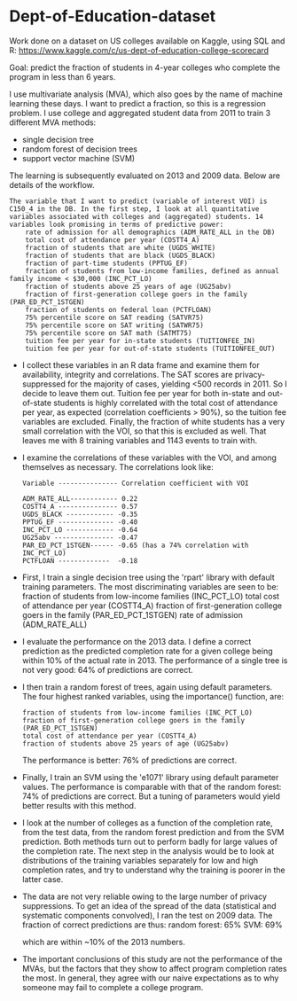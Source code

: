 # Dept-of-Education-dataset
Work done on a dataset on US colleges available on Kaggle, using SQL and R: https://www.kaggle.com/c/us-dept-of-education-college-scorecard


Goal: predict the fraction of students in 4-year colleges who complete the program in less than 6 years.

I use multivariate analysis (MVA), which also goes by the name of machine learning these days. I want to predict a fraction, so this is a regression problem. I use college and aggregated student data from 2011 to train 3 different MVA methods:

  - single decision tree
  - random forest of decision trees
  - support vector machine (SVM)

The learning is subsequently evaluated on 2013 and 2009 data. Below are details of the workflow.

    The variable that I want to predict (variable of interest VOI) is C150_4 in the DB. In the first step, I look at all quantitative variables associated with colleges and (aggregated) students. 14 variables look promising in terms of predictive power:
        rate of admission for all demographics (ADM_RATE_ALL in the DB)
        total cost of attendance per year (COSTT4_A)
        fraction of students that are white (UGDS_WHITE)
        fraction of students that are black (UGDS_BLACK)
        fraction of part-time students (PPTUG_EF)
        fraction of students from low-income families, defined as annual family income < $30,000 (INC_PCT_LO)
        fraction of students above 25 years of age (UG25abv)
        fraction of first-generation college goers in the family (PAR_ED_PCT_1STGEN)
        fraction of students on federal loan (PCTFLOAN)
        75% percentile score on SAT reading (SATVR75)
        75% percentile score on SAT writing (SATWR75)
        75% percentile score on SAT math (SATMT75)
        tuition fee per year for in-state students (TUITIONFEE_IN)
        tuition fee per year for out-of-state students (TUITIONFEE_OUT)

  - I collect these variables in an R data frame and examine them for availability, integrity and correlations. The SAT scores are privacy-suppressed for the majority of cases, yielding <500 records in 2011. So I decide to leave them out. Tuition fee per year for both in-state and out-of-state students is highly correlated with the total cost of attendance per year, as expected (correlation coefficients > 90%), so the tuition fee variables are excluded. Finally, the fraction of white students has a very small correlation with the VOI, so that this is excluded as well. That leaves me with 8 training variables and 1143 events to train with.

  - I examine the correlations of these variables with the VOI, and among themselves as necessary. The correlations look like:

        Variable --------------- Correlation coefficient with VOI

        ADM_RATE_ALL------------ 0.22
        COSTT4_A --------------- 0.57
        UGDS_BLACK ------------ -0.35
        PPTUG_EF -------------- -0.40
        INC_PCT_LO ------------ -0.64
        UG25abv --------------- -0.47
        PAR_ED_PCT_1STGEN------ -0.65 (has a 74% correlation with INC_PCT_LO)
        PCTFLOAN -------------  -0.18

  - First, I train a single decision tree using the 'rpart' library with default training parameters. The most discriminating variables are seen to be:
        fraction of students from low-income families (INC_PCT_LO)
        total cost of attendance per year (COSTT4_A)
        fraction of first-generation college goers in the family (PAR_ED_PCT_1STGEN)
        rate of admission (ADM_RATE_ALL)

  - I evaluate the performance on the 2013 data. I define a correct prediction as the predicted completion rate for a given college being within 10% of the actual rate in 2013. The performance of a single tree is not very good: 64% of predictions are correct.

  - I then train a random forest of trees, again using default parameters. The four highest ranked variables, using the importance() function, are:
  
        fraction of students from low-income families (INC_PCT_LO)
        fraction of first-generation college goers in the family (PAR_ED_PCT_1STGEN)
        total cost of attendance per year (COSTT4_A)
        fraction of students above 25 years of age (UG25abv)

    The performance is better: 76% of predictions are correct.

  - Finally, I train an SVM using the 'e1071' library using default parameter values. The performance is comparable with that of the random forest: 74% of predictions are correct. But a tuning of parameters would yield better results with this method.

  - I look at the number of colleges as a function of the completion rate, from the test data, from the random forest prediction and from the SVM prediction. Both methods turn out to perform badly for large values of the completion rate. The next step in the analysis would be to look at distributions of the training variables separately for low and high completion rates, and try to understand why the training is poorer in the latter case.

  - The data are not very reliable owing to the large number of privacy suppressions. To get an idea of the spread of the data (statistical and systematic components convolved), I ran the test on 2009 data. The fraction of correct predictions are thus:
        random forest: 65%
        SVM: 69%

    which are within ~10% of the 2013 numbers.

  - The important conclusions of this study are not the performance of the MVAs, but the factors that they show to affect program completion rates the most. In general, they agree with our naive expectations as to why someone may fail to complete a college program.
